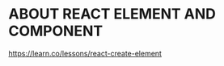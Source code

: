 # ABOUT REACT ELEMENT AND COMPONENT
 https://learn.co/lessons/react-create-element


 <!-- which all component is redering we can see in Inspect Elements -->